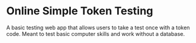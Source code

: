 # Online Simple Token Testing

A basic testing web app that allows users to take a test once with a token code.  Meant to test basic computer skills and work without a database.